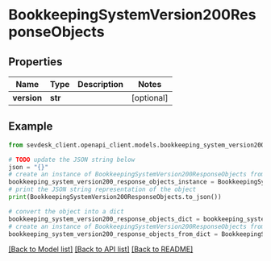 # BookkeepingSystemVersion200ResponseObjects


## Properties

Name | Type | Description | Notes
------------ | ------------- | ------------- | -------------
**version** | **str** |  | [optional] 

## Example

```python
from sevdesk_client.openapi_client.models.bookkeeping_system_version200_response_objects import BookkeepingSystemVersion200ResponseObjects

# TODO update the JSON string below
json = "{}"
# create an instance of BookkeepingSystemVersion200ResponseObjects from a JSON string
bookkeeping_system_version200_response_objects_instance = BookkeepingSystemVersion200ResponseObjects.from_json(json)
# print the JSON string representation of the object
print(BookkeepingSystemVersion200ResponseObjects.to_json())

# convert the object into a dict
bookkeeping_system_version200_response_objects_dict = bookkeeping_system_version200_response_objects_instance.to_dict()
# create an instance of BookkeepingSystemVersion200ResponseObjects from a dict
bookkeeping_system_version200_response_objects_from_dict = BookkeepingSystemVersion200ResponseObjects.from_dict(bookkeeping_system_version200_response_objects_dict)
```
[[Back to Model list]](../README.md#documentation-for-models) [[Back to API list]](../README.md#documentation-for-api-endpoints) [[Back to README]](../README.md)


